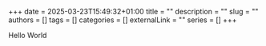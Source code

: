 +++ 
date = 2025-03-23T15:49:32+01:00
title = ""
description = ""
slug = ""
authors = []
tags = []
categories = []
externalLink = ""
series = []
+++

Hello World
